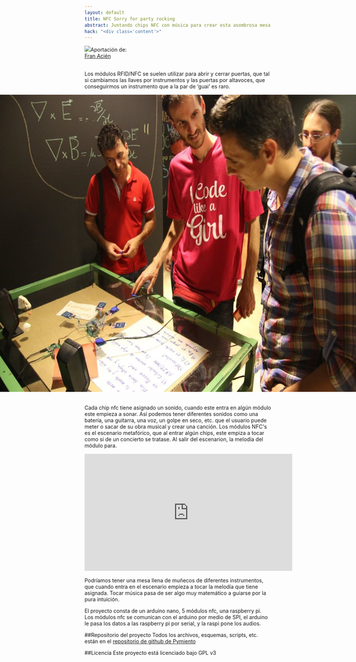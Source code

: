 ```yaml
---
layout: default
title: NFC Sorry for party rocking
abstract: Juntando chips NFC con música para crear esta asombrosa mesa de mezclas que te dejará indiferente
hack: "<div class='content'>"
---
```


<div class="reference"><a href="../../people/francisco-acien.html"><img src="../../people/fran.jpg"></a>Aportación de:<br><a href="../../people/francisco-acien.html">Fran Acién</a></div>
<br>

Los módulos RFID/NFC se suelen utilizar para abrir y cerrar puertas, que tal si cambiamos las llaves por instrumentos y las puertas por altavoces, que conseguirmos un instrumento que a la par de ‘guai’ es raro.

<div style="position:absolute;left:0px;width:100%;height:800px;"><img style="width:100%;height:100%;" alt="Mesa" src="NFCSorryForPartyRocking.jpg"></div>
<div style="position:relative;height:820px"></div>

Cada chip nfc tiene asignado un sonido, cuando este entra en algún módulo este empieza a sonar. Así podemos tener diferentes sonidos como una batería, una guitarra, una voz, un golpe en seco, etc. que el usuario puede meter o sacar de su obra musical y crear una canción. Los módulos NFC's es el escenario metafórico, que al entrar algún chips, este empiza a tocar como si de un concierto se tratase. Al salir del escenarion, la melodía del módulo para.

 <iframe width="560" height="315" src="https://www.youtube.com/embed/0RvY7xLZidY" frameborder="0" allowfullscreen></iframe>

Podríamos tener una mesa llena de muñecos de diferentes instrumentos, que cuando entra en el escenario empieza a tocar la melodía que tiene asignada. Tocar música pasa de ser algo muy matemático a guiarse por la pura intuición.

El proyecto consta de un arduino nano, 5 módulos nfc, una raspberry pi. Los módulos nfc se comunican con el arduino por medio de SPI, el arduino le pasa los datos a las raspberry pi por serial, y la raspi pone los audios.

##Repositorio del proyecto
Todos los archivos, esquemas, scripts, etc. están en el [repositorio de github de Pymiento](https://github.com/PymientoProject/MusicaFiguras)

##Licencia
Este proyecto está licenciado bajo GPL v3


